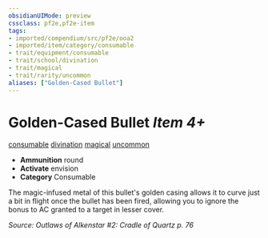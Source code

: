 ```yaml
---
obsidianUIMode: preview
cssclass: pf2e,pf2e-item
tags:
- imported/compendium/src/pf2e/ooa2
- imported/item/category/consumable
- trait/equipment/consumable
- trait/school/divination
- trait/magical
- trait/rarity/uncommon
aliases: ["Golden-Cased Bullet"]
---
```

# Golden-Cased Bullet *Item 4+*  
[consumable](consumable.md)  [divination](divination.md)  [magical](magical.md)  [uncommon](uncommon.md)  

- **Ammunition** round
- **Activate** envision
- **Category** Consumable

The magic-infused metal of this bullet's golden casing allows it to curve just a bit in flight once the bullet has been fired, allowing you to ignore the bonus to AC granted to a target in lesser cover.

*Source: Outlaws of Alkenstar #2: Cradle of Quartz p. 76*